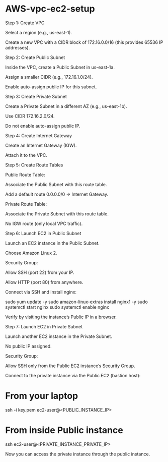 # AWS-vpc-ec2-setup

Step 1: Create VPC

Select a region (e.g., us-east-1).

Create a new VPC with a CIDR block of 172.16.0.0/16 (this provides 65536 IP addresses).

Step 2: Create Public Subnet

Inside the VPC, create a Public Subnet in us-east-1a.

Assign a smaller CIDR (e.g., 172.16.1.0/24).

Enable auto-assign public IP for this subnet.

Step 3: Create Private Subnet

Create a Private Subnet in a different AZ (e.g., us-east-1b).

Use CIDR 172.16.2.0/24.

Do not enable auto-assign public IP.

Step 4: Create Internet Gateway

Create an Internet Gateway (IGW).

Attach it to the VPC.

Step 5: Create Route Tables

Public Route Table:

Associate the Public Subnet with this route table.

Add a default route 0.0.0.0/0 → Internet Gateway.

Private Route Table:

Associate the Private Subnet with this route table.

No IGW route (only local VPC traffic).

Step 6: Launch EC2 in Public Subnet

Launch an EC2 instance in the Public Subnet.

Choose Amazon Linux 2.

Security Group:

Allow SSH (port 22) from your IP.

Allow HTTP (port 80) from anywhere.

Connect via SSH and install nginx:

sudo yum update -y
sudo amazon-linux-extras install nginx1 -y
sudo systemctl start nginx
sudo systemctl enable nginx

Verify by visiting the instance’s Public IP in a browser.

Step 7: Launch EC2 in Private Subnet

Launch another EC2 instance in the Private Subnet.

No public IP assigned.

Security Group:

Allow SSH only from the Public EC2 instance’s Security Group.

Connect to the private instance via the Public EC2 (bastion host):

# From your laptop
ssh -i key.pem ec2-user@<PUBLIC_INSTANCE_IP>


# From inside Public instance
ssh ec2-user@<PRIVATE_INSTANCE_PRIVATE_IP>

Now you can access the private instance through the public instance.
